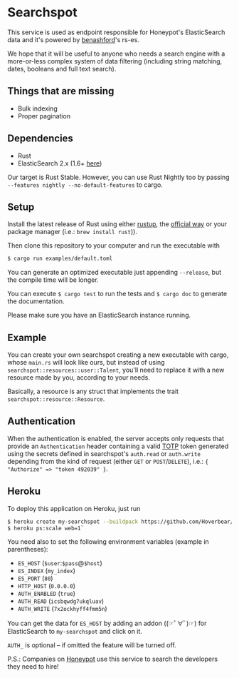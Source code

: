 Searchspot
==========
This service is used as endpoint responsible for Honeypot's ElasticSearch data and it's powered by [benashford](https://github.com/benashford)'s rs-es.

We hope that it will be useful to anyone who needs a search engine with a more-or-less complex system of data filtering (including string matching, dates, booleans and full text search).

Things that are missing
-----------------------
- Bulk indexing
- Proper pagination

Dependencies
------------
* Rust
* ElasticSearch 2.x (1.6+ [here](https://github.com/honeypotio/searchspot/tree/es-1.6))

Our target is Rust Stable. However, you can use Rust Nightly too by passing `--features nightly --no-default-features` to cargo.

Setup
-----
Install the latest release of Rust using either [rustup](https://www.rustup.rs), the [official way](https://www.rust-lang.org/downloads.html) or your package manager (i.e.: `brew install rust`)).

Then clone this repository to your computer and run the executable with

```sh
$ cargo run examples/default.toml
````

You can generate an optimized executable just appending `--release`, but the compile time will be longer.

You can execute `$ cargo test` to run the tests and `$ cargo doc` to generate the documentation.

Please make sure you have an ElasticSearch instance running.

Example
-------
You can create your own searchspot creating a new executable with cargo, whose `main.rs` will look like ours, but instead of using `searchspot::resources::user::Talent`,
you'll need to replace it with a new resource made by you, according to your needs.

Basically, a resource is any struct that implements the trait `searchspot::resource::Resource`.

Authentication
--------------
When the authentication is enabled, the server accepts only requests that provide an `Authentication` header containing a valid
[TOTP](https://en.wikipedia.org/wiki/HMAC-based_One-time_Password_Algorithm) token generated using the secrets defined in searchspot's `auth.read` or `auth.write` depending from the kind of
request (either `GET` or `POST`/`DELETE`), i.e.: `{ "Authorize" => "token 492039" }`.

Heroku
------
To deploy this application on Heroku, just run

```sh
$ heroku create my-searchspot --buildpack https://github.com/Hoverbear/heroku-buildpack-rust
$ heroku ps:scale web=1`
```

You need also to set the following environment variables (example in parentheses):

- `ES_HOST` (`$user`:`$pass`@`$host`)
- `ES_INDEX` (`my_index`)
- `ES_PORT` (`80`)
- `HTTP_HOST` (`0.0.0.0`)
- `AUTH_ENABLED` (`true`)
- `AUTH_READ` (`icsbqwdg7ukqluav`)
- `AUTH_WRITE` (`7x2ockhyff4fmm5n`)

You can get the data for `ES_HOST` by adding an addon ((☞ﾟ∀ﾟ)☞) for ElasticSearch to `my-searchspot` and click on it.

`AUTH_` is optional – if omitted the feature will be turned off.

P.S.: Companies on [Honeypot](https://www.honeypot.io/pages/how_does_it_work?utm_source=searchspot) use this service to search the developers they need to hire!
